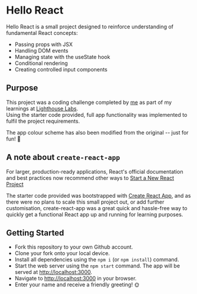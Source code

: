 # Hello React

Hello React is a small project designed to reinforce understanding of fundamental React concepts:
- Passing props with JSX
- Handling DOM events
- Managing state with the useState hook
- Conditional rendering
- Creating controlled input components

## Purpose

This project was a coding challenge completed by [me](https://github.com/kazvee) as part of my learnings at [Lighthouse Labs](https://www.lighthouselabs.ca/en/web-development-flex-program).  
Using the starter code provided, full app functionality was implemented to fulfil the project requirements.

The app colour scheme has also been modified from the original -- just for fun! 🤩

## A note about `create-react-app`

For larger, production-ready applications, React's official documentation and best practices now recommend other ways to [Start a New React Project](https://react.dev/learn/start-a-new-react-project)

The starter code provided was bootstrapped with [Create React App](https://github.com/facebook/create-react-app), and as there were no plans to scale this small project out, or add further customisation, create-react-app was a great quick and hassle-free way to quickly get a functional React app up and running for learning purposes.

## Getting Started

- Fork this repository to your own Github account.
- Clone your fork onto your local device.
- Install all dependencies using the `npm i` (or `npm install`) command.
- Start the web server using the `npm start` command. The app will be served at [http://localhost:3000](http://localhost:3000/).
- Navigate to [http://localhost:3000](http://localhost:3000/) in your browser.
- Enter your name and receive a friendly greeting! 🌞